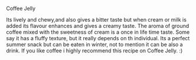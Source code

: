Coffee Jelly

Its lively and chewy,and also gives a bitter taste but when cream or milk is added its flavour enhances and gives a creamy taste. The aroma of ground coffee mixed with the sweetness of cream is a once in life time taste. Some say it has a fluffy texture, but it really depends on th individual. Its a perfect summer snack but can be eaten in winter, not to mention it can be also a drink. If you like coffee i highly recommend this recipe on Coffee Jelly. :)
